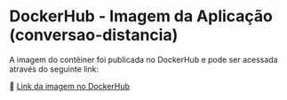 # DockerHub - Imagem da Aplicação (conversao-distancia)

A imagem do contêiner foi publicada no DockerHub e pode ser acessada através do seguinte link:

🔗 [Link da imagem no DockerHub](https://hub.docker.com/r/renanrcp/conversao-distancia)
